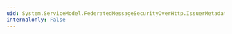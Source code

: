 ```yaml
---
uid: System.ServiceModel.FederatedMessageSecurityOverHttp.IssuerMetadataAddress
internalonly: False
---
```

